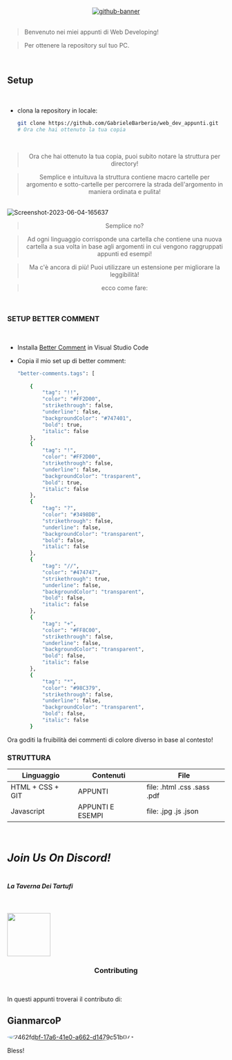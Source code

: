 <br/>

<div align="center">
	<a href="https://github.com/GabrieleBarberio"><img src="https://i.ibb.co/f0cSy7k/github-banner.jpg" alt="github-banner" border="0"></a>

<br/>

</div>

<br/>


>Benvenuto nei miei appunti di Web Developing!

> Per ottenere la repository sul tuo PC.

<br/>

## Setup &nbsp; 
<br/>

- clona la repository in locale:

    ```sh
    git clone https://github.com/GabrieleBarberio/web_dev_appunti.git
    # Ora che hai ottenuto la tua copia
    ```

    <br/>
<div align="center">

> Ora che hai ottenuto la tua copia, puoi subito notare la struttura per directory!

> Semplice e intuituva la struttura contiene macro cartelle per argomento e sotto-cartelle per percorrere la strada dell'argomento in maniera ordinata e pulita!

</div>
<br/>

<img src="https://i.ibb.co/HqmJ7Lg/Screenshot-2023-06-04-165637.png" alt="Screenshot-2023-06-04-165637" border="0">
<br/>

<div align="center">

> Semplice no? 

> Ad ogni linguaggio corrisponde una cartella che contiene una nuova cartella a sua volta in base agli argomenti in cui vengono raggruppati appunti ed esempi!

> Ma c'è ancora di più! Puoi utilizzare un estensione per migliorare la leggibilità!

> ecco come fare:
</div>

<br/>

<div >
<h3 style = "font-weight: bold;"> SETUP BETTER COMMENT
</h3>
</div>

<br/>

- Installa <a href="https://marketplace.visualstudio.com/items?itemName=aaron-bond.better-comments">Better Comment</a> in Visual Studio Code  

- Copia il mio set up di better comment:

    ```sh
   "better-comments.tags": [
        
        {
            "tag": "!!",
            "color": "#FF2D00",
            "strikethrough": false,
            "underline": false,
            "backgroundColor": "#747401",
            "bold": true,
            "italic": false
        },
        {
            "tag": "!",
            "color": "#FF2D00",
            "strikethrough": false,
            "underline": false,
            "backgroundColor": "trasparent",
            "bold": true,
            "italic": false
        },
        {
            "tag": "?",
            "color": "#3498DB",
            "strikethrough": false,
            "underline": false,
            "backgroundColor": "transparent",
            "bold": false,
            "italic": false
        },
        {
            "tag": "//",
            "color": "#474747",
            "strikethrough": true,
            "underline": false,
            "backgroundColor": "transparent",
            "bold": false,
            "italic": false
        },
        {
            "tag": "+",
            "color": "#FF8C00",
            "strikethrough": false,
            "underline": false,
            "backgroundColor": "transparent",
            "bold": false,
            "italic": false
        },
        {
            "tag": "*",
            "color": "#98C379",
            "strikethrough": false,
            "underline": false,
            "backgroundColor": "transparent",
            "bold": false,
            "italic": false
        }
    ```

Ora goditi la fruibilità dei commenti di colore diverso in base al contesto! 
<br/>

<div>
<h3 style = "font-weight: bold;"> STRUTTURA
</h3>
</div>

| Linguaggio | Contenuti | File |
|------------|-----------|------|
| HTML + CSS + GIT| APPUNTI | file: .html .css .sass .pdf |
| Javascript | APPUNTI E ESEMPI | file: .jpg .js .json |

<br/>

<div >
<h5 style = "font-weight: bold; font-size: 25px"> Join Us On Discord!
</h5>
<h5 style = "font-weight: bold; font-size: 20px color: blue;">La Taverna Dei Tartufi
</h5>
</div>
<br/>

<a href="https://discord.gg/D7CwUjWVEp"> <img width="100px" src="https://loghi-famosi.com/wp-content/uploads/2021/02/Discord-Emblema.png" /> </a>

<div align="center">
<h3 style = "font-weight: bold;">Contributing
</h3>
</div>
<br/>

In questi appunti troverai il contributo di: 


##         GianmarcoP

<a href="https://github.com/GianmarcoP93?tab=repositories"><img style= "border-radius : 50%;" src="https://i.ibb.co/rmd9Ydk/2462fdbf-17a6-41e0-a662-d1479c51b073.jpg" alt="2462fdbf-17a6-41e0-a662-d1479c51b073" border="0"></a>



Bless!
